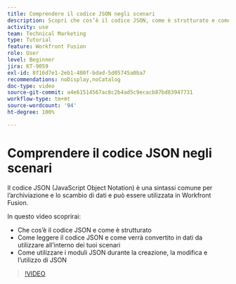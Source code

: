 ```yaml
---
title: Comprendere il codice JSON negli scenari
description: Scopri che cos’è il codice JSON, come è strutturato e come verrà tradotto in dati da utilizzare all’interno dei tuoi scenari in  [!DNL Adobe Workfront Fusion].
activity: use
team: Technical Marketing
type: Tutorial
feature: Workfront Fusion
role: User
level: Beginner
jira: KT-9059
exl-id: 8f16d7e1-2eb1-400f-bdad-5d05745a0ba7
recommendations: noDisplay,noCatalog
doc-type: video
source-git-commit: a4e61514567ac8c2b4ad5c9ecacb87bd83947731
workflow-type: tm+mt
source-wordcount: '94'
ht-degree: 100%

---
```


# Comprendere il codice JSON negli scenari

Il codice JSON (JavaScript Object Notation) è una sintassi comune per l’archiviazione e lo scambio di dati e può essere utilizzata in Workfront Fusion.

In questo video scoprirai:

* Che cos’è il codice JSON e come è strutturato
* Come leggere il codice JSON e come verrà convertito in dati da utilizzare all’interno dei tuoi scenari
* Come utilizzare i moduli JSON durante la creazione, la modifica e l’utilizzo di JSON

>[!VIDEO](https://video.tv.adobe.com/v/335300/?quality=12&learn=on)
